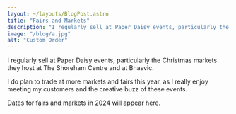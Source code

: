 ```yaml
---
layout: ~/layouts/BlogPost.astro
title: "Fairs and Markets"
description: "I regularly sell at Paper Daisy events, particularly the Christmas markets they host at The Shoreham Centre and at Bhasvic."
image: "/blog/a.jpg"
alt: "Custom Order"
---
```


I regularly sell at Paper Daisy events, particularly the Christmas markets they host at The Shoreham Centre and at Bhasvic.

I do plan to trade at more markets and fairs this year, as I really enjoy meeting my customers and the creative buzz of these events.

Dates for fairs and markets in 2024 will appear here.